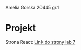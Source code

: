 Amelia Gorska 20445 gr.1


# Projekt

Strona React: [Link do strony lab 7](https://gurska10028.github.io/GorskaAmeliaLabJS/react-app)



